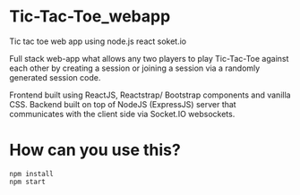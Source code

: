 # Tic-Tac-Toe_webapp
Tic tac toe web app using node.js react soket.io

Full stack web-app what allows any two players to play Tic-Tac-Toe against each other by creating a session or joining a session via a randomly generated session code.

Frontend built using ReactJS, Reactstrap/ Bootstrap components and vanilla CSS. Backend built on top of NodeJS (ExpressJS) server that communicates with the client side via Socket.IO websockets.

# How can you use this?
```
npm install
npm start


```



